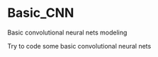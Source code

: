 # Basic_CNN
Basic convolutional neural nets modeling

Try to code some basic convolutional neural nets
